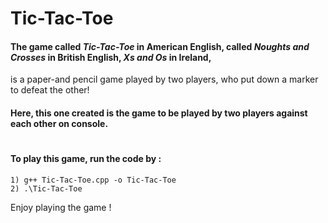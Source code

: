 # Tic-Tac-Toe
#### The game called *Tic-Tac-Toe* in American English, called *Noughts* *and* *Crosses* in British English, *Xs* *and* *Os* in Ireland,
is a paper-and pencil game played by two players, who put down a marker to defeat the other!
#### Here, this one created is the game to be played by two players against each other on console. 
#                         
#### To play this game, run the code by : 
    1) g++ Tic-Tac-Toe.cpp -o Tic-Tac-Toe
    2) .\Tic-Tac-Toe
Enjoy playing the game !
